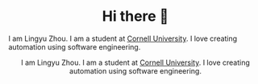 <h1 align="center">Hi there 👋</h1>

I am Lingyu Zhou. I am a student at [Cornell University](https://cornell.edu). I love creating automation using software engineering.

<p style="text-align:center">I am Lingyu Zhou. I am a student at <a href="https://cornell.edu">Cornell University</a>. I love creating automation using software engineering.</p>
<!--

<p style="text-align:center"><a href="https://zhoulingyu.net" onmouseover="this.style.backgroundColor='white';this.style.color='black';style.textDecoration='None'"  onmouseout="this.style.backgroundColor='transparent';this.style.color='white'"  style="transition: 0.5s; color: white; border: 1px solid; border-radius:999px; width:min-content; padding: 0 5px 2px 5px">Learn&nbsp;more</a></p>

 -->
